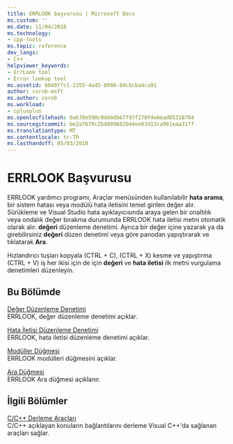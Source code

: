 ```yaml
---
title: ERRLOOK başvurusu | Microsoft Docs
ms.custom: ''
ms.date: 11/04/2016
ms.technology:
- cpp-tools
ms.topic: reference
dev_langs:
- C++
helpviewer_keywords:
- ErrLook tool
- Error lookup tool
ms.assetid: 6040ffc1-2355-4a45-8998-84cbcba4ca91
author: corob-msft
ms.author: corob
ms.workload:
- cplusplus
ms.openlocfilehash: 0ab70e590c0dd4db67f97f170f4e6ead05318704
ms.sourcegitcommit: be2a7679c2bd80968204dee03d13ca961eaa31ff
ms.translationtype: MT
ms.contentlocale: tr-TR
ms.lasthandoff: 05/03/2018
---
```

# <a name="errlook-reference"></a>ERRLOOK Başvurusu
ERRLOOK yardımcı programı, Araçlar menüsünden kullanılabilir **hata arama**, bir sistem hatası veya modülü hata iletisini temel girilen değer alır. Sürükleme ve Visual Studio hata ayıklayıcısında araya gelen bir onaltılık veya ondalık değer bırakma durumunda ERRLOOK hata iletisi metni otomatik olarak alır. **değeri** düzenleme denetimi. Ayrıca bir değer içine yazarak ya da girebilirsiniz **değeri** düzen denetimi veya göre panodan yapıştırarak ve tıklatarak **Ara**.  
  
 Hızlandırıcı tuşları kopyala (CTRL + C), (CTRL + X) kesme ve yapıştırma (CTRL + V) iş her ikisi için de için **değeri** ve **hata iletisi** ilk metni vurgulama denetimleri düzenleyin.  
  
## <a name="in-this-section"></a>Bu Bölümde  
 [Değer Düzenleme Denetimi](../../build/reference/value-edit-control.md)  
 ERRLOOK, değer düzenleme denetimi açıklar.  
  
 [Hata İletisi Düzenleme Denetimi](../../build/reference/error-message-edit-control.md)  
 ERRLOOK, hata iletisi düzenleme denetimi açıklar.  
  
 [Modüller Düğmesi](../../build/reference/modules-button.md)  
 ERRLOOK modülleri düğmesini açıklar.  
  
 [Ara Düğmesi](../../build/reference/look-up-button.md)  
 ERRLOOK Ara düğmesi açıklanır.  
  
## <a name="related-sections"></a>İlgili Bölümler  
 [C/C++ Derleme Araçları](../../build/reference/c-cpp-build-tools.md)  
 C/C++ açıklayan konuların bağlantılarını derleme Visual C++'da sağlanan araçları sağlar.